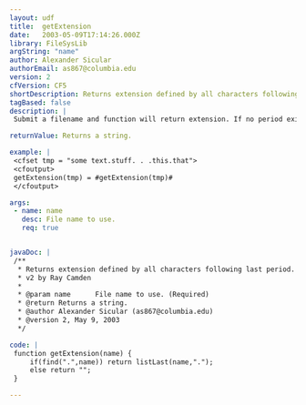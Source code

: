 ```yaml
---
layout: udf
title:  getExtension
date:   2003-05-09T17:14:26.000Z
library: FileSysLib
argString: "name"
author: Alexander Sicular
authorEmail: as867@columbia.edu
version: 2
cfVersion: CF5
shortDescription: Returns extension defined by all characters following last period.
tagBased: false
description: |
 Submit a filename and function will return extension. If no period exists in the filename, an empty string is returned.

returnValue: Returns a string.

example: |
 <cfset tmp = "some text.stuff. . .this.that">
 <cfoutput>
 getExtension(tmp) = #getExtension(tmp)#
 </cfoutput>

args:
 - name: name
   desc: File name to use.
   req: true


javaDoc: |
 /**
  * Returns extension defined by all characters following last period.
  * v2 by Ray Camden
  * 
  * @param name      File name to use. (Required)
  * @return Returns a string. 
  * @author Alexander Sicular (as867@columbia.edu) 
  * @version 2, May 9, 2003 
  */

code: |
 function getExtension(name) {  
     if(find(".",name)) return listLast(name,".");
     else return "";
 }

---
```


